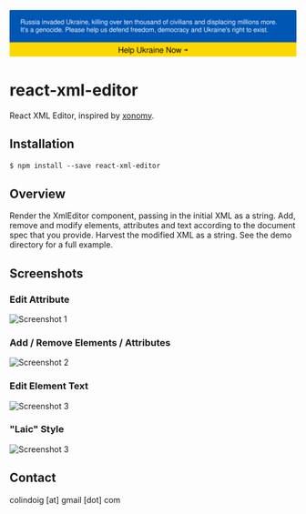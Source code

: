 [![SWUbanner](https://raw.githubusercontent.com/vshymanskyy/StandWithUkraine/main/banner2-direct.svg)](https://vshymanskyy.github.io/StandWithUkraine)

# react-xml-editor

React XML Editor, inspired by [xonomy](https://github.com/michmech/xonomy).

## Installation

    $ npm install --save react-xml-editor

## Overview

Render the XmlEditor component, passing in the initial XML as a string.  Add, remove and modify elements, attributes and text according to the document spec that you provide.  Harvest the modified XML as a string.  See the demo directory for a full example. 

## Screenshots
### Edit Attribute
![Screenshot 1](https://raw.githubusercontent.com/captain-igloo/react-xml-editor/master/doc/screenshot1.png)

### Add / Remove Elements / Attributes
![Screenshot 2](https://raw.githubusercontent.com/captain-igloo/react-xml-editor/master/doc/screenshot2.png)

### Edit Element Text
![Screenshot 3](https://raw.githubusercontent.com/captain-igloo/react-xml-editor/master/doc/screenshot3.png)

### "Laic" Style
![Screenshot 3](https://raw.githubusercontent.com/captain-igloo/react-xml-editor/master/doc/screenshot4.png)

## Contact

colindoig [at] gmail [dot] com
